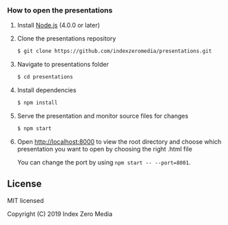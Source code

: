 ### How to open the presentations

1. Install [Node.js](http://nodejs.org/) (4.0.0 or later)

1. Clone the presentations repository
   ```sh
   $ git clone https://github.com/indexzeromedia/presentations.git
   ```

1. Navigate to presentations folder
   ```sh
   $ cd presentations
   ```

1. Install dependencies
   ```sh
   $ npm install
   ```

1. Serve the presentation and monitor source files for changes
   ```sh
   $ npm start
   ```

1. Open <http://localhost:8000> to view the root directory and choose which presentation you want to open by choosing the right .html file

   You can change the port by using `npm start -- --port=8001`.

## License

MIT licensed

Copyright (C) 2019 Index Zero Media
